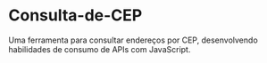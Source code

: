 # Consulta-de-CEP
Uma ferramenta para consultar endereços por CEP, desenvolvendo habilidades de consumo de APIs com JavaScript.
